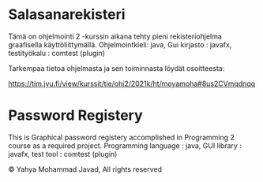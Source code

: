 # Salasanarekisteri

Tämä on ohjelmointi 2 -kurssin aikana tehty pieni rekisteriohjelma graafisella käyttöliittymällä. 
Ohjelmointkieli: java,
Gui kirjasto   : javafx,
testityökalu   : comtest (plugin)

Tarkempaa tietoa ohjelmasta ja sen toiminnasta löydät osoitteesta:

<https://tim.jyu.fi/view/kurssit/tie/ohj2/2021k/ht/moyamoha#8us2CVmqdnqq>

# Password Registery

This is Graphical password registery accomplished in Programming 2 course as a required project.
Programming language : java, 
GUI library          : javafx,
test tool            : comtest (plugin)

© Yahya Mohammad Javad, All rights reserved
